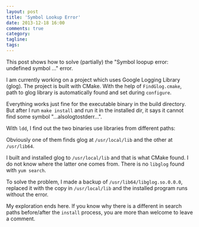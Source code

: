 ```yaml
---
layout: post
title: 'Symbol Lookup Error'
date: 2013-12-18 16:00
comments: true
category: 
tagline: 
tags:
---
```


This post shows how to solve (partially) the "Symbol loopup error: undefined symbol ..." error.

I am currently working on a project which uses Google Logging Library (glog). The project is built with CMake. With the help of `FindGlog.cmake`, path to glog library is automatically found and set during `configure`.

Everything works just fine for the executable binary in the build directory. But after I run `make install` and run it in the installed dir, it says it cannot find some symbol "...alsologtostderr...".

With `ldd`, I find out the two binaries use libraries from different paths:

<script src="https://gist.github.com/edwardtoday/8018860.js"></script>

Obviously one of them finds glog at `/usr/local/lib` and the other at `/usr/lib64`.

I built and installed glog to `/usr/local/lib` and that is what CMake found. I do not know where the latter one comes from. There is no `libglog` found with `yum search`.

To solve the problem, I made a backup of `/usr/lib64/libglog.so.0.0.0`, replaced it with the copy in `/usr/local/lib` and the installed program runs without the error.

My exploration ends here. If you know why there is a different in search paths before/after the `install` process, you are more than welcome to leave a comment.
